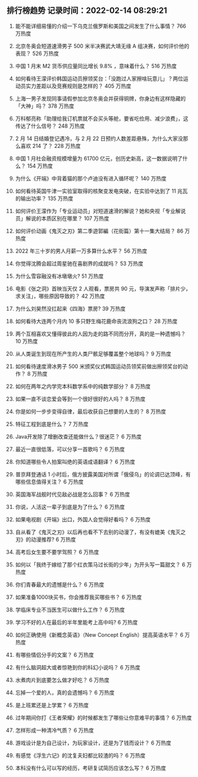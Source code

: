 
## 排行榜趋势 记录时间：2022-02-14 08:29:21
  
  1. 能不能详细易懂的介绍一下乌克兰俄罗斯和美国之间发生了什么事情？ 766 万热度
    
  2. 北京冬奥会短道速滑男子 500 米半决赛武大靖无缘 A 组决赛，如何评价他的表现？ 526 万热度
    
  3. 中国 1 月末 M2 货币供应量同比增长 9.8% ，意味着什么？ 516 万热度
    
  4. 如何看待王濛评价韩国运动员擦领奖台：「没跑过人家擦啥玩意儿」？两位运动员实力差距以及竞赛规则是怎样的？ 405 万热度
    
  5. 上海一男子发现同事请假参加北京冬奥会并获得铜牌，你身边有这样隐藏的「大神」吗？ 378 万热度
    
  6. 万科郁亮称「助理给我订机票就不会买头等舱，要省吃俭用、减少浪费」，这传达了什么信号？ 248 万热度
    
  7. 2 月 14 日结婚登记遇冷，与 2 月 22 日预约人数差距悬殊，为什么大家没那么喜欢 214 了？ 228 万热度
    
  8. 中国 1 月社会融资规模增量为 61700 亿元，创历史新高，这一数据说明了什么？ 154 万热度
    
  9. 为什么《开端》中背着猫的那个卢迪没有进入循环呢？ 140 万热度
    
  10. 如何看待英国牛津一实验室取得的核聚变发电突破，在实验中达到了 11 兆瓦的输出功率？ 135 万热度
    
  11. 如何评价王濛作为「专业运动员」对短道速滑的解说？她和央视「专业解说员」解说的本质区别在哪里？ 107 万热度
    
  12. 如何评价动画《鬼灭之刃》第二季遊郭編（花街篇）第十一集大结局？ 86 万热度
    
  13. 2022 年三十岁的男人月薪一万多算什么水平？ 56 万热度
    
  14. 你觉得沈腾会超过周星驰在喜剧界的成就吗？ 53 万热度
    
  15. 为什么雪容融没有冰墩墩火? 51 万热度
    
  16. 电影《张之洞》首映当天仅 2 人观看，票房共 90 元，导演发声称「排片少，求关注」，哪些原因导致的？ 42 万热度
    
  17. 为什么刘昊然没扛起来《四海》票房? 39 万热度
    
  18. 如何看待大连两个月内 10 多只野生梅花鹿命丧流浪狗之口？ 28 万热度
    
  19. 两个互相喜欢又懂得彼此的人因为走的路不同而分开，真的是一种遗憾吗？ 10 万热度
    
  20. 从人类诞生到现在所产生的人类尸骸足够覆盖整个地球吗？ 9 万热度
    
  21. 如何看待速度滑冰男子 500 米颁奖仪式韩国运动员领奖前做出擦领奖台的动作？ 8 万热度
    
  22. 如何在两年之内学完本科数学系中的纯数学部分？ 8 万热度
    
  23. 如果一直不谈恋爱会等到一个很好很好的人吗？ 8 万热度
    
  24. 你是如何一步步变得自律，最后收获自己想要的人生的？ 8 万热度
    
  25. 特征工程到底是什么？ 7 万热度
    
  26. Java开发除了增删改查还能做什么？很迷茫？ 6 万热度
    
  27. 最近一直很低落，可以分享一首歌吗？ 6 万热度
    
  28. 你知道哪些令人拍案叫绝的英语成语翻译？ 6 万热度
    
  29. 普京拜登通话 1 小时后，俄方披露美国对所谓「俄侵乌」的论调已达顶峰，有哪些信息值得关注？ 6 万热度
    
  30. 英国海军战舰时代见敌必战是怎么回事？ 6 万热度
    
  31. 你说，人活这一辈子到底是为了什么？ 6 万热度
    
  32. 如果电视剧《开端》出口，外国人会觉得好看吗？ 6 万热度
    
  33. 自从看了《鬼灭之刃》以后再也看不下去别的动漫了，有没有媲美《鬼灭之刃》的动漫推荐? 6 万热度
    
  34. 高考后女生要不要学驾照？ 6 万热度
    
  35. 如何以「我终于嫁给了那个红衣策马过长街的少年」为开头写一篇甜文？ 6 万热度
    
  36. 你们青春最大的遗憾是什么？ 6 万热度
    
  37. 如果准备1000块买书，你会推荐我买哪些书？ 6 万热度
    
  38. 学临床专业不当医生可以做什么工作？ 6 万热度
    
  39. 学习不好的人在最后的半年里能考上高中吗? 6 万热度
    
  40. 如何正确使用《新概念英语》（New Concept English）提高英语水平？ 6 万热度
    
  41. 有哪些情侣分手的文案？ 6 万热度
    
  42. 有什么脑洞超大或者惊艳到你的科幻小说吗？ 6 万热度
    
  43. 水煮肉片到底要怎么做才好吃？ 6 万热度
    
  44. 忘掉一个爱的人，真的会遗憾吗？ 6 万热度
    
  45. 是上班累还是上学累？ 6 万热度
    
  46. 过年期间你打《王者荣耀》的时候都发生了哪些让你意难平的事情？ 6 万热度
    
  47. 怎样形成一种清冷气质？ 6 万热度
    
  48. 游戏设计是为自己设计，为玩家设计，还是为了钱而设计？ 6 万热度
    
  49. 有感觉《浮生六记》的沈复夫妇都比较渣的吗？ 6 万热度
    
  50. 本科没有什么可以写的经历，考研复试简历应该怎么写？ 6 万热度
    